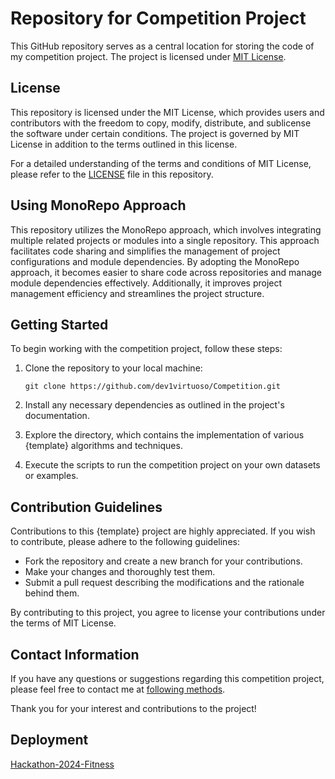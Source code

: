 # Repository for Competition Project

This GitHub repository serves as a central location for storing the code of my competition project. The project is licensed under [MIT License](LICENSE).

## License

This repository is licensed under the MIT License, which provides users and contributors with the freedom to copy, modify, distribute, and sublicense the software under certain conditions. The project is governed by MIT License in addition to the terms outlined in this license.

For a detailed understanding of the terms and conditions of MIT License, please refer to the [LICENSE](LICENSE) file in this repository.

## Using MonoRepo Approach

This repository utilizes the MonoRepo approach, which involves integrating multiple related projects or modules into a single repository. This approach facilitates code sharing and simplifies the management of project configurations and module dependencies. By adopting the MonoRepo approach, it becomes easier to share code across repositories and manage module dependencies effectively. Additionally, it improves project management efficiency and streamlines the project structure.

## Getting Started

To begin working with the competition project, follow these steps:

1. Clone the repository to your local machine:

   `
   git clone https://github.com/dev1virtuoso/Competition.git
   `

2. Install any necessary dependencies as outlined in the project's documentation.

3. Explore the directory, which contains the implementation of various {template} algorithms and techniques.

4. Execute the scripts to run the competition project on your own datasets or examples.

## Contribution Guidelines

Contributions to this {template} project are highly appreciated. If you wish to contribute, please adhere to the following guidelines:

- Fork the repository and create a new branch for your contributions.
- Make your changes and thoroughly test them.
- Submit a pull request describing the modifications and the rationale behind them.

By contributing to this project, you agree to license your contributions under the terms of MIT License.

## Contact Information

If you have any questions or suggestions regarding this competition project, please feel free to contact me at [following methods](https://github.com/dev1virtuoso/Documentation/blob/main/dev1virtuoso/Attachment/dev1virtuoso/carson-wu.md).

Thank you for your interest and contributions to the project!

## Deployment

[Hackathon-2024-Fitness](https://dev1virtuoso.github.io/Competition/Hackathon-2024/Fitness/)
